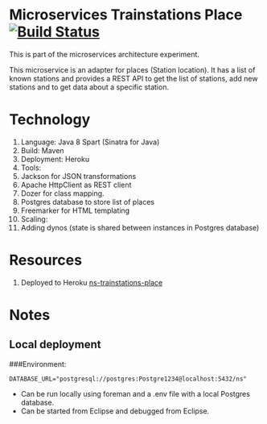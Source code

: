 # Microservices Trainstations Place [![Build Status](https://travis-ci.org/knuthp/ns-trainstations-place.png?branch=master)](https://travis-ci.org/knuthp/ns-trainstations-place)
This is part of the microservices architecture experiment.

This microservice is an adapter for places (Station location). It has a list of known stations and provides a REST API to get the list of stations, add new stations and to get data about a specific station.


# Technology
1. Language: Java 8 Spart (Sinatra for Java)
2. Build: Maven
3. Deployment: Heroku
4. Tools:
  1. Jackson for JSON transformations
  2. Apache HttpClient as REST client
  3. Dozer for class mapping.
  4. Postgres database to store list of places
  5. Freemarker for HTML templating
5. Scaling:
  1. Adding dynos (state is shared between instances in Postgres database)

# Resources
1. Deployed to Heroku [ns-trainstations-place](https://ns-trainstations-place.herokuapp.com/)

# Notes
## Local deployment
###Environment:

```
DATABASE_URL="postgresql://postgres:Postgre1234@localhost:5432/ns"
```

* Can be run locally using foreman and a .env file with a local Postgres database. 
* Can be started from Eclipse and debugged from Eclipse.
